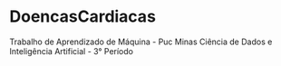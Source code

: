 # DoencasCardiacas
Trabalho de Aprendizado de Máquina - Puc Minas Ciência de Dados e Inteligência Artificial - 3° Período
